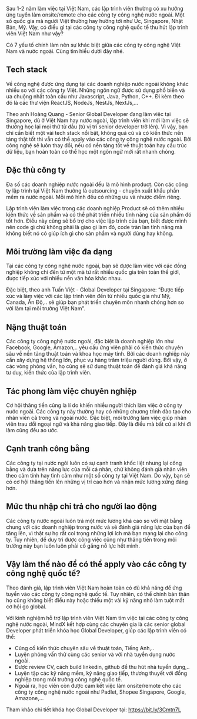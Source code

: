 Sau 1-2 năm làm việc tại Việt Nam, các lập trình viên thường có xu hướng ứng tuyển làm onsite/remote cho các công ty công nghệ nước ngoài. Một số quốc gia mà người Việt thường hay hướng tới như Úc, Singapore, Nhật Bản, Mỹ. Vậy, có điều gì tại các công ty công nghệ quốc tế thu hút lập trình viên Việt Nam như vậy? 

Có 7 yếu tố chính làm nên sự khác biệt giữa các công ty công nghệ Việt Nam và nước ngoài. Cùng tìm hiểu dưới đây nhé. 

## Tech stack 

Về công nghệ được ứng dụng tại các doanh nghiệp nước ngoài không khác nhiều so với các công ty Việt. Những ngôn ngữ được sử dụng phổ biến và ưa chuộng nhất toàn cầu như Javascript, Java, Python, C++. Đi kèm theo đó là các thư viện ReactJS, NodeJs,  NestJs, NextJs,...

Theo anh Hoàng Quang - Senior Global Developer đang làm việc tại Singapore, dù ở Việt Nam hay nước ngoài, lập trình viên khi mới làm việc sẽ thường học lại mọi thứ từ đầu (từ vị trí senior developer trở lên). Vì vậy, bạn chỉ cần biết một vài tech stack nổi bật, không quá cũ và có kiến thức nền tảng thật tốt thì vẫn có thể apply vào các công ty công nghệ nước ngoài. Bởi công nghệ sẽ luôn thay đổi, nếu có nền tảng tốt về thuật toán hay cấu trúc dữ liệu, bạn hoàn toàn có thể học một ngôn ngữ mới rất nhanh chóng. 

## Đặc thù công ty 

Đa số các doanh nghiệp nước ngoài đều là mô hình product. Còn các công ty lập trình tại Việt Nam thường là outsourcing - chuyên xuất khẩu phần mềm ra nước ngoài. Mỗi mô hình đều có những ưu và nhược điểm riêng. 

Lập trình viên làm việc trong các doanh nghiệp Product sẽ có thêm nhiều kiến thức về sản phẩm và có thể phát triển nhiều tính năng của sản phẩm đó tốt hơn. Điều này cũng sẽ bổ trợ cho việc lập trình của bạn, biết được mình nên code gì chứ không phải là giao gì làm đó, code tràn lan tính năng mà không biết nó có giúp ích gì cho sản phẩm và người dùng hay không. 

## Môi trường làm việc đa dạng 

Tại các công ty công nghệ nước ngoài, bạn sẽ được làm việc với các đồng nghiệp không chỉ đến từ một mà từ rất nhiều quốc gia trên toàn thế giới, được tiếp xúc với nhiều nền văn hóa khác nhau. 

Đặc biệt, theo anh Tuấn Việt - Global Developer tại Singapore: “Được tiếp xúc và làm việc với các lập trình viên đến từ nhiều quốc gia như Mỹ, Canada, Ấn Độ,.. sẽ giúp bạn phát triển chuyên môn nhanh chóng hơn so với làm tại môi trường Việt Nam”. 

## Nặng thuật toán 

Các công ty công nghệ nước ngoài, đặc biệt là doanh nghiệp lớn như Facebook, Google, Amazon,.. yêu cầu ứng viên phải có kiến thức chuyên sâu về nền tảng thuật toán và khoa học máy tính. Bởi các doanh nghiệp này cần xây dựng hệ thống lớn, phục vụ hàng trăm triệu người dùng. Bởi vậy, ở các vòng phỏng vấn, họ cũng sẽ sử dụng thuật toán để đánh giá khả năng tư duy, kiến thức của lập trình viên.  

## Tác phong làm việc chuyên nghiệp

Cơ hội thăng tiến cũng là lí do khiến nhiều người thích làm việc ở công ty nước ngoài. Các công ty này thường hay có những chương trình đào tạo cho nhân viên cả trong và ngoài nước. Đặc biệt, môi trường làm việc giúp nhân viên trau dồi ngoại ngữ và khả năng giao tiếp. Đây là điều mà bất cứ ai khi đi làm cũng đều ao ước.

## Cạnh tranh công bằng

Các công ty tại nước ngôi luôn có sự cạnh tranh khốc liệt nhưng lại công bằng và dựa trên năng lực của mỗi cá nhân, chứ không đánh giá nhân viên theo cảm tính hay tình cảm như một số công ty tại Việt Nam. Do vậy, bạn sẽ có cơ hội thăng tiến lên những vị trí cao hơn và nhận mức lương xứng đáng hơn. 

## Mức thu nhập chi trả cho người lao động 

Các công ty nước ngoài luôn trả một mức lương khá cao so với mặt bằng chung với các doanh nghiệp trong nước và sẽ đánh giá năng lực của bạn để tăng lên, vì thật sự họ rất coi trọng những lợi ích mà bạn mang lại cho công ty. Tuy nhiên, để duy trì được công việc cũng như thăng tiến trong môi trường này bạn luôn luôn phải cố gắng nỗ lực hết mình.

## Vậy làm thế nào để có thể apply vào các công ty công nghệ quốc tế? 
Theo đánh giá, lập trình viên Việt Nam hoàn toàn có đủ khả năng để ứng tuyển vào các công ty công nghệ quốc tế. Tuy nhiên, có thể chính bản thân họ cũng không biết điều này hoặc thiếu một vài kỹ năng nhỏ làm tuột mất cơ hội go global. 

Với kinh nghiệm hỗ trợ lập trình viên Việt Nam tìm việc tại các công ty công nghệ nước ngoài, MindX kết hợp cùng các chuyên gia là các senior global Developer phát triển khóa học Global Developer, giúp các lập trình viên có thể: 

* Củng cố kiến thức chuyên sâu về thuật toán, Tiếng Anh,.. 
* Luyện phỏng vấn thử cùng các senior và với nhà tuyển dụng nước ngoài. 
* Được review CV, cách build linkedin, github để thu hút nhà tuyển dụng,.. 
* Luyện tập các kỹ năng mềm, kỹ năng giao tiếp, thương thuyết với đồng nghiệp trong môi trường công nghệ quốc tế. 
* Ngoài ra, học viên còn được cam kết việc làm onsite/remote cho các công ty công nghệ nước ngoài như Padlet, Shopee Singapore, Google, Amazone,... 

Tham khảo chi tiết khóa học Global Developer tại: https://bit.ly/3Cmtn7L